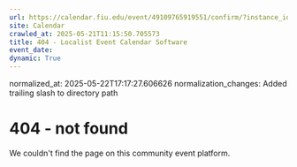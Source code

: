 ```yaml
---
url: https://calendar.fiu.edu/event/49109765919551/confirm/?instance_id=49109765956439&return=https%3A%2F%2Fcalendar.fiu.edu%2Fcalendar%3Fevent_types%255B%255D%3D37290279036119
site: Calendar
crawled_at: 2025-05-21T11:15:50.705573
title: 404 - Localist Event Calendar Software
event_date: 
dynamic: True
---
```

normalized_at: 2025-05-22T17:17:27.606626
normalization_changes: Added trailing slash to directory path

# 404 - not found
We couldn't find the page on this community event platform.
